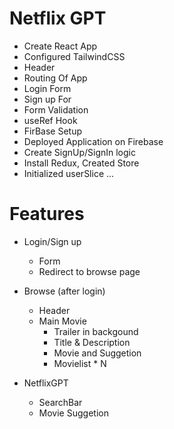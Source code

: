 # Netflix GPT

- Create React App
- Configured TailwindCSS
- Header
- Routing Of App
- Login Form
- Sign up For
- Form Validation
- useRef Hook
- FirBase Setup
- Deployed Application on Firebase
- Create SignUp/SignIn logic
- Install Redux, Created Store
- Initialized userSlice
...

# Features

- Login/Sign up

  - Form
  - Redirect to browse page

- Browse (after login)

  - Header
  - Main Movie
    - Trailer in backgound
    - Title & Description
    - Movie and Suggetion
    - Movielist \* N

- NetflixGPT
  - SearchBar
  - Movie Suggetion
